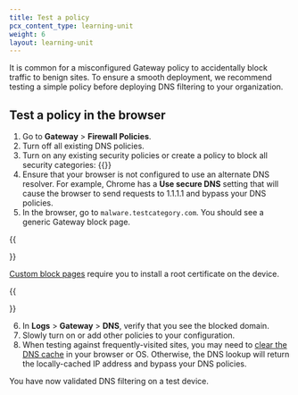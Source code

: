 ```yaml
---
title: Test a policy
pcx_content_type: learning-unit
weight: 6
layout: learning-unit
---
```


It is common for a misconfigured Gateway policy to accidentally block traffic to benign sites. To ensure a smooth deployment, we recommend testing a simple policy before deploying DNS filtering to your organization.

## Test a policy in the browser

1. Go to **Gateway** > **Firewall Policies**.
2. Turn off all existing DNS policies.
3. Turn on any existing security policies or create a policy to block all security categories:
    {{<render file="gateway/policies/_block-security-categories.md" productFolder="cloudflare-one">}}
4. Ensure that your browser is not configured to use an alternate DNS resolver. For example, Chrome has a **Use secure DNS** setting that will cause the browser to send requests to 1.1.1.1 and bypass your DNS policies.
5. In the browser, go to `malware.testcategory.com`. You should see a generic Gateway block page.

{{<Aside type="note">}}

[Custom block pages](/cloudflare-one/policies/gateway/configuring-block-page/) require you to install a root certificate on the device.

{{</Aside>}}

6. In **Logs** > **Gateway** > **DNS**, verify that you see the blocked domain.
7. Slowly turn on or add other policies to your configuration.
8. When testing against frequently-visited sites, you may need to [clear the DNS cache](/cloudflare-one/policies/gateway/dns-policies/test-dns-filtering/#clear-dns-cache) in your browser or OS. Otherwise, the DNS lookup will return the locally-cached IP address and bypass your DNS policies.

You have now validated DNS filtering on a test device.
